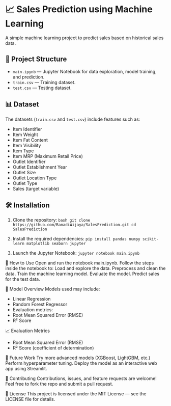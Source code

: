 # 📈 Sales Prediction using Machine Learning

A simple machine learning project to predict sales based on historical sales data.

## 📂 Project Structure

- `main.ipynb` — Jupyter Notebook for data exploration, model training, and prediction.
- `train.csv` — Training dataset.
- `test.csv` — Testing dataset.

## 📊 Dataset

The datasets (`train.csv` and `test.csv`) include features such as:

- Item Identifier
- Item Weight
- Item Fat Content
- Item Visibility
- Item Type
- Item MRP (Maximum Retail Price)
- Outlet Identifier
- Outlet Establishment Year
- Outlet Size
- Outlet Location Type
- Outlet Type
- Sales (target variable)

## 🛠️ Installation
  1. Clone the repository:
    ```bash
    git clone https://github.com/RanadiWijaya/SalesPrediction.git
    cd SalesPrediction
    ```

  2. Install the required dependencies:
    `pip install pandas numpy scikit-learn matplotlib seaborn jupyter`

  3. Launch the Jupyter Notebook:
     `jupyter notebook main.ipynb`

🚀 How to Use
Open and run the notebook main.ipynb.
Follow the steps inside the notebook to:
Load and explore the data.
Preprocess and clean the data.
Train the machine learning model.
Evaluate the model.
Predict sales for the test data.

🧠 Model Overview
Models used may include:
- Linear Regression
- Random Forest Regressor
- Evaluation metrics:
- Root Mean Squared Error (RMSE)
- R² Score

📈 Evaluation Metrics
- Root Mean Squared Error (RMSE)
- R² Score (coefficient of determination)

🌟 Future Work
Try more advanced models (XGBoost, LightGBM, etc.)
Perform hyperparameter tuning.
Deploy the model as an interactive web app using Streamlit.

🤝 Contributing
Contributions, issues, and feature requests are welcome!
Feel free to fork the repo and submit a pull request.

📄 License
This project is licensed under the MIT License — see the LICENSE file for details.

